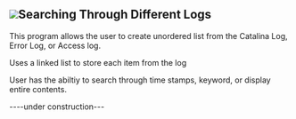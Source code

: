 ## ![](https://cdn2.iconfinder.com/data/icons/circle-icons-1/64/document-24.png)Searching Through Different Logs


This program allows the user to create unordered list from the Catalina Log, Error Log, or Access log.

Uses a linked list to store each item from the log

User has the abiltiy to search through time stamps, keyword, or display entire contents.


----under construction---
